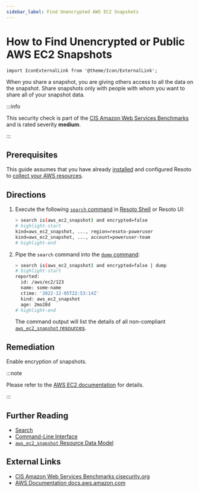 ```yaml
---
sidebar_label: Find Unencrypted AWS EC2 Snapshots
---
```


# How to Find Unencrypted or Public AWS EC2 Snapshots

```mdx-code-block
import IconExternalLink from '@theme/Icon/ExternalLink';
```

When you share a snapshot, you are giving others access to all the data on the snapshot. Share snapshots only with people with whom you want to share all of your snapshot data.

:::info

This security check is part of the [CIS Amazon Web Services Benchmarks](https://cisecurity.org/benchmark/amazon_web_services) and is rated severity **medium**.

:::

## Prerequisites

This guide assumes that you have already [installed](../../../getting-started/install-resoto/index.md) and configured Resoto to [collect your AWS resources](../../../how-to-guides/data-sources/collect-aws-resource-data.md).

## Directions

1. Execute the following [`search` command](../../../reference/cli/search-commands/search.md) in [Resoto Shell](../../../reference/components/shell.md) or Resoto UI:

   ```bash
   > search is(aws_ec2_snapshot) and encrypted=false
   # highlight-start
   ​kind=aws_ec2_snapshot, ..., region=resoto-poweruser
   ​kind=aws_ec2_snapshot, ..., account=poweruser-team
   # highlight-end
   ```

2. Pipe the `search` command into the [`dump` command](../../../reference/cli/format-commands/dump.md):

   ```bash
   > search is(aws_ec2_snapshot) and encrypted=false | dump
   # highlight-start
   ​reported:
   ​  id: /aws/ec2/123
   ​  name: some-name
   ​  ctime: '2022-12-05T22:53:14Z'
   ​  kind: aws_ec2_snapshot
   ​  age: 2mo28d
   # highlight-end
   ```

   The command output will list the details of all non-compliant [`aws_ec2_snapshot` resources](../../../reference/data-models/aws/index.md#aws_ec2_snapshot).

## Remediation

Enable encryption of snapshots.

:::note

Please refer to the [AWS EC2 documentation](https://docs.aws.amazon.com/AWSEC2/latest/UserGuide/ebs-modifying-snapshot-permissions.html) for details.

:::

## Further Reading

- [Search](../../../reference/search/index.md)
- [Command-Line Interface](../../../reference/cli/index.md)
- [`aws_ec2_snapshot` Resource Data Model](../../../reference/data-models/aws/index.md#aws_ec2_snapshot)

## External Links

- [CIS Amazon Web Services Benchmarks <span class="badge badge--secondary" aria-hidden="true">cisecurity.org <IconExternalLink width="10" height="10" /></span>](https://cisecurity.org/benchmark/amazon_web_services)
- [AWS Documentation <span class="badge badge--secondary" aria-hidden="true">docs.aws.amazon.com <IconExternalLink width="10" height="10" /></span>](https://docs.aws.amazon.com/AWSEC2/latest/UserGuide/ebs-modifying-snapshot-permissions.html)
